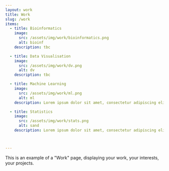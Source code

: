 ```yaml
---
layout: work
title: Work
slug: /work
items:
  - title: Bioinformatics
    image: 
      src: /assets/img/work/bioinformatics.png
      alt: bioinf
    description: tbc

  - title: Data Visualisation
    image:
      src: /assets/img/work/dv.png
      alt: dv
    description: tbc

  - title: Machine Learning
    image:
      src: /assets/img/work/ml.png
      alt: ml
    description: Lorem ipsum dolor sit amet, consectetur adipiscing elit, sed do eiusmod tempor incididunt ut labore et dolore magna aliqua. Ut enim ad minim veniam, quis nostrud exercitation ullamco laboris nisi ut aliquip ex ea commodo consequat.

  - title: Statistics
    image:
      src: /assets/img/work/stats.png
      alt: sand
    description: Lorem ipsum dolor sit amet, consectetur adipiscing elit, sed do eiusmod tempor incididunt ut labore et dolore magna aliqua. Ut enim ad minim veniam, quis nostrud exercitation ullamco laboris nisi ut aliquip ex ea commodo consequat. Duis aute irure dolor in reprehenderit in voluptate velit esse cillum dolore eu fugiat nulla pariatur.



---
```


This is an example of a "Work" page, displaying your work, your interests, your projects.
<br />
<br />
